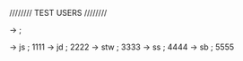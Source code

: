 ////////  TEST USERS  ////////

-> <USERNAME> ; <PASSWORD>


-> js ; 1111
-> jd ; 2222
-> stw ; 3333
-> ss ; 4444
-> sb ; 5555

